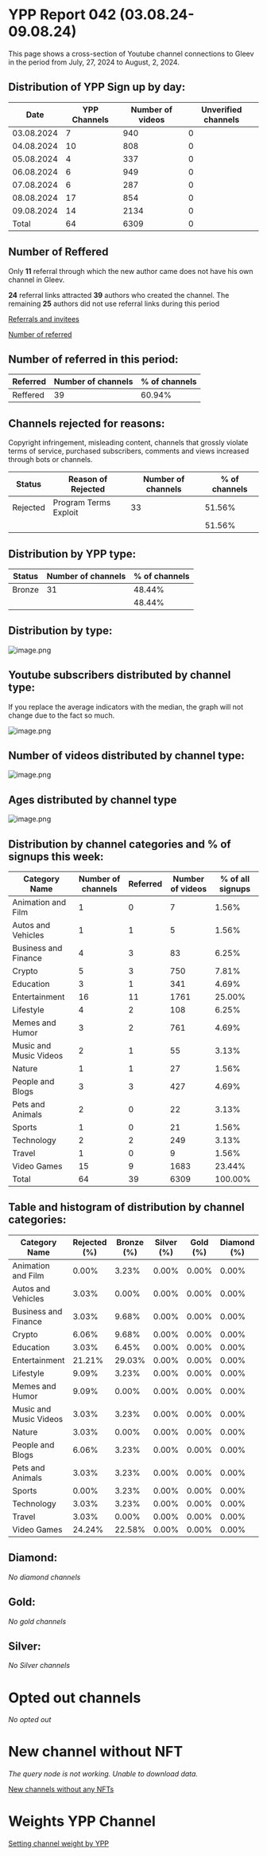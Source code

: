 # YPP Report 042 (03.08.24-09.08.24)

This page shows a cross-section of Youtube channel connections to Gleev in the period from July, 27, 2024 to August, 2, 2024. 

## Distribution of YPP Sign up by day:

| Date | YPP Channels | Number of videos | Unverified channels |
| --- | --- | --- | --- |
| 03.08.2024 | 7 | 940 | 0 |
| 04.08.2024 | 10 | 808 | 0 |
| 05.08.2024 | 4 | 337 | 0 |
| 06.08.2024 | 6 | 949 | 0 |
| 07.08.2024 | 6 | 287 | 0 |
| 08.08.2024 | 17 | 854 | 0 |
| 09.08.2024 | 14 | 2134 | 0 |
| Total | 64 | 6309 | 0 |

## Number of Reffered

Only **11** referral through which the new author came does not have his own channel in Gleev.

**24** referral links attracted **39** authors who created the channel. The remaining **25** authors did not use referral links during this period

[Referrals and invitees](YPP%20Report%20042%20(03%2008%2024-09%2008%2024)/Referrals%20and%20invitees%20dea5b67d594d4d7a8cd9274831660f50.md)

[Number of referred](YPP%20Report%20042%20(03%2008%2024-09%2008%2024)/Number%20of%20referred%200e9c755b5df54117a86a8c43de496b3f.md)

## Number of referred in this period:

| Referred | Number of channels | % of channels |
| --- | --- | --- |
| Reffered | 39 | 60.94% |

## Channels rejected for reasons:

Copyright infringement, misleading content, channels that grossly violate terms of service, purchased subscribers, comments and views increased through bots or channels.

| Status | Reason of Rejected | Number of channels | % of channels |
| --- | --- | --- | --- |
| Rejected | Program Terms Exploit | 33 | 51.56% |
|  |  |  | 51.56% |

## Distribution by YPP type:

| Status | Number of channels | % of channels |
| --- | --- | --- |
| Bronze | 31 | 48.44% |
|  |  | 48.44% |

## Distribution by type:

![image.png](YPP%20Report%20042%20(03%2008%2024-09%2008%2024)/image.png)

## Youtube subscribers distributed by channel type:

If you replace the average indicators with the median, the graph will not change due to the fact so much.

![image.png](YPP%20Report%20042%20(03%2008%2024-09%2008%2024)/image%201.png)

## Number of videos distributed by channel type:

![image.png](YPP%20Report%20042%20(03%2008%2024-09%2008%2024)/image%202.png)

## Ages distributed by channel type

![image.png](YPP%20Report%20042%20(03%2008%2024-09%2008%2024)/image%203.png)

## Distribution by channel categories and % of signups this week:

| Category Name | Number of channels | Referred | Number of videos | % of all signups |
| --- | --- | --- | --- | --- |
| Animation and Film | 1 | 0 | 7 | 1.56% |
| Autos and Vehicles | 1 | 1 | 5 | 1.56% |
| Business and Finance | 4 | 3 | 83 | 6.25% |
| Crypto | 5 | 3 | 750 | 7.81% |
| Education | 3 | 1 | 341 | 4.69% |
| Entertainment | 16 | 11 | 1761 | 25.00% |
| Lifestyle | 4 | 2 | 108 | 6.25% |
| Memes and Humor | 3 | 2 | 761 | 4.69% |
| Music and Music Videos | 2 | 1 | 55 | 3.13% |
| Nature | 1 | 1 | 27 | 1.56% |
| People and Blogs | 3 | 3 | 427 | 4.69% |
| Pets and Animals | 2 | 0 | 22 | 3.13% |
| Sports | 1 | 0 | 21 | 1.56% |
| Technology | 2 | 2 | 249 | 3.13% |
| Travel | 1 | 0 | 9 | 1.56% |
| Video Games | 15 | 9 | 1683 | 23.44% |
| Total | 64 | 39 | 6309 | 100.00% |

## Table and histogram of distribution by channel categories:

| Category Name | Rejected (%) | Bronze (%) | Silver (%) | Gold (%) | Diamond (%) |
| --- | --- | --- | --- | --- | --- |
| Animation and Film | 0.00% | 3.23% | 0.00% | 0.00% | 0.00% |
| Autos and Vehicles | 3.03% | 0.00% | 0.00% | 0.00% | 0.00% |
| Business and Finance | 3.03% | 9.68% | 0.00% | 0.00% | 0.00% |
| Crypto | 6.06% | 9.68% | 0.00% | 0.00% | 0.00% |
| Education | 3.03% | 6.45% | 0.00% | 0.00% | 0.00% |
| Entertainment | 21.21% | 29.03% | 0.00% | 0.00% | 0.00% |
| Lifestyle | 9.09% | 3.23% | 0.00% | 0.00% | 0.00% |
| Memes and Humor | 9.09% | 0.00% | 0.00% | 0.00% | 0.00% |
| Music and Music Videos | 3.03% | 3.23% | 0.00% | 0.00% | 0.00% |
| Nature | 3.03% | 0.00% | 0.00% | 0.00% | 0.00% |
| People and Blogs | 6.06% | 3.23% | 0.00% | 0.00% | 0.00% |
| Pets and Animals | 3.03% | 3.23% | 0.00% | 0.00% | 0.00% |
| Sports | 0.00% | 3.23% | 0.00% | 0.00% | 0.00% |
| Technology | 3.03% | 3.23% | 0.00% | 0.00% | 0.00% |
| Travel | 3.03% | 0.00% | 0.00% | 0.00% | 0.00% |
| Video Games | 24.24% | 22.58% | 0.00% | 0.00% | 0.00% |

## Diamond:

*No diamond channels*

## Gold:

*No gold channels*

## Silver:

*No Silver channels*

# Opted out channels

*No opted out*

# New channel without NFT

*The query node is not working. Unable to download data.*

[New channels without any NFTs](YPP%20Report%20042%20(03%2008%2024-09%2008%2024)/New%20channels%20without%20any%20NFTs%20396501bbd78b4aeb846e069b09e87d5c.md)

# Weights YPP Channel

[Setting channel weight by YPP](YPP%20Report%20042%20(03%2008%2024-09%2008%2024)/Setting%20channel%20weight%20by%20YPP%201568ea333d3e478686c6ead886505781.md)